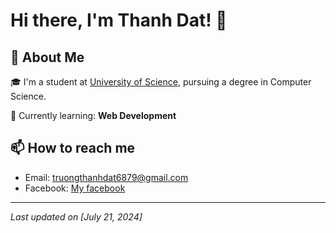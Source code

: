 # Hi there, I'm Thanh Dat! 👋

## 🚀 About Me

🎓 I'm a student at [University of Science](https://www.hcmus.edu.vn/), pursuing a degree in Computer Science.

🌱 Currently learning: **Web Development**

## 📫 How to reach me

- Email: truongthanhdat6879@gmail.com 
- Facebook: [My facebook](https://www.facebook.com/jameks.hiro/)

---

*Last updated on [July 21, 2024]*

